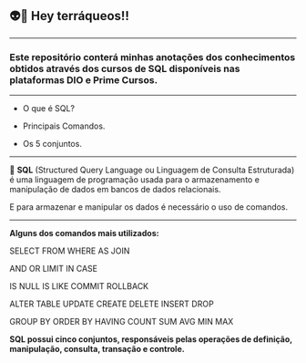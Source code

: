 ## 👽📣 Hey terráqueos!!
---


### Este repositório conterá minhas anotações dos conhecimentos obtidos através dos cursos de SQL disponíveis nas plataformas DIO e Prime Cursos.
---


* O que é SQL?

* Principais Comandos.

* Os 5 conjuntos.

---

🏁 **SQL** (Structured Query Language ou Linguagem de Consulta Estruturada) é uma linguagem de programação usada para o armazenamento e manipulação de dados em bancos de dados relacionais.

E para armazenar e manipular os dados é necessário o uso de comandos.

---

**Alguns dos comandos mais utilizados:**

SELECT
FROM
WHERE
AS
JOIN

AND
OR
LIMIT
IN
CASE

IS NULL
IS LIKE
COMMIT
ROLLBACK

ALTER TABLE
UPDATE
CREATE
DELETE
INSERT
DROP

GROUP BY
ORDER BY
HAVING
COUNT
SUM
AVG
MIN
MAX




**SQL possui cinco conjuntos, responsáveis pelas operações de definição, manipulação, consulta, transação e controle.**




